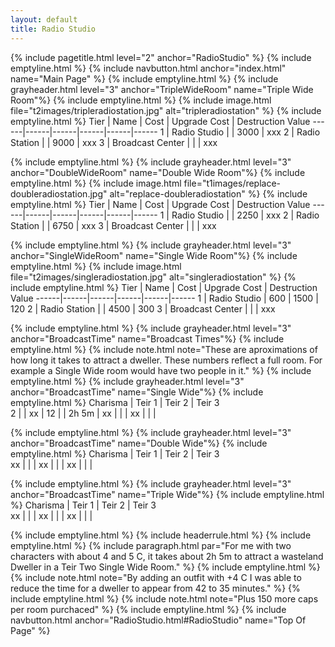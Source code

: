 ```yaml
---
layout: default
title: Radio Studio
---
```

{% include pagetitle.html level="2" anchor="RadioStudio" %}
{% include emptyline.html %}
{% include navbutton.html anchor="index.html" name="Main Page" %}
{% include emptyline.html %}
{% include grayheader.html level="3" anchor="TripleWideRoom" name="Triple Wide Room"%}
{% include emptyline.html %}
{% include image.html file="t2images/tripleradiostation.jpg" alt="tripleradiostation" %}
{% include emptyline.html %}
Tier | Name | Cost | Upgrade Cost | Destruction Value
------|------|------|------|------|------
1 | Radio Studio | | 3000 | xxx
2 | Radio Station | | 9000 | xxx
3 | Broadcast Center | | | xxx

{% include emptyline.html %}
{% include grayheader.html level="3" anchor="DoubleWideRoom" name="Double Wide Room"%}
{% include emptyline.html %}
{% include image.html file="t1images/replace-doubleradiostation.jpg" alt="replace-doubleradiostation" %}
{% include emptyline.html %}
Tier | Name | Cost | Upgrade Cost | Destruction Value
------|------|------|------|------|------
1 | Radio Studio | | 2250 | xxx
2 | Radio Station | | 6750 | xxx
3 | Broadcast Center | | | xxx

{% include emptyline.html %}
{% include grayheader.html level="3" anchor="SingleWideRoom" name="Single Wide Room"%}
{% include emptyline.html %}
{% include image.html file="t2images/singleradiostation.jpg" alt="singleradiostation" %}
{% include emptyline.html %}
Tier | Name | Cost | Upgrade Cost | Destruction Value
------|------|------|------|------|------
1 | Radio Studio | 600 | 1500 | 120
2 | Radio Station | | 4500 | 300
3 | Broadcast Center | | | xxx

{% include emptyline.html %}
{% include grayheader.html level="3" anchor="BroadcastTime" name="Broadcast Times"%}
{% include emptyline.html %}
{% include note.html note="These are aproximations of how long it takes to attract a dweller. These numbers reflect a full room. For example a Single Wide room would have two people in it." %}
{% include emptyline.html %}
{% include grayheader.html level="3" anchor="BroadcastTime" name="Single Wide"%}
{% include emptyline.html %}
Charisma | Teir 1 | Teir 2 | Teir 3    
 2 |  | xx | 
12 |  | 2h 5m | 
xx |  |  | 
xx |  |  | 

{% include emptyline.html %}
{% include grayheader.html level="3" anchor="BroadcastTime" name="Double Wide"%}
{% include emptyline.html %}
Charisma | Teir 1 | Teir 2 | Teir 3    
xx |  |  | 
xx |  |  | 
xx |  |  | 

{% include emptyline.html %}
{% include grayheader.html level="3" anchor="BroadcastTime" name="Triple Wide"%}
{% include emptyline.html %}
Charisma | Teir 1 | Teir 2 | Teir 3    
xx |  |  | 
xx |  |  | 
xx |  |  | 

{% include emptyline.html %}
{% include headerrule.html %}
{% include emptyline.html %}
{% include paragraph.html par="For me with two characters with about 4 and 5 C, it takes about 2h 5m to attract a wasteland Dweller in a Teir Two Single Wide Room." %}
{% include emptyline.html %}
{% include note.html note="By adding an outfit with +4 C I was able to reduce the time for a dweller to appear from 42 to 35 minutes." %}
{% include emptyline.html %}
{% include note.html note="Plus 150 more caps per room purchaced" %}
{% include emptyline.html %}
{% include navbutton.html anchor="RadioStudio.html#RadioStudio" name="Top Of Page" %}
